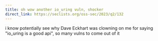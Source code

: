 ```yaml
---
title: oh wow another io_uring vuln, shocker
direct_link: https://seclists.org/oss-sec/2023/q2/132
---
```


i know potentially see why Dave Eckhart was clowning on me for saying "io_uring is a good api", so many vulns to come out of it
